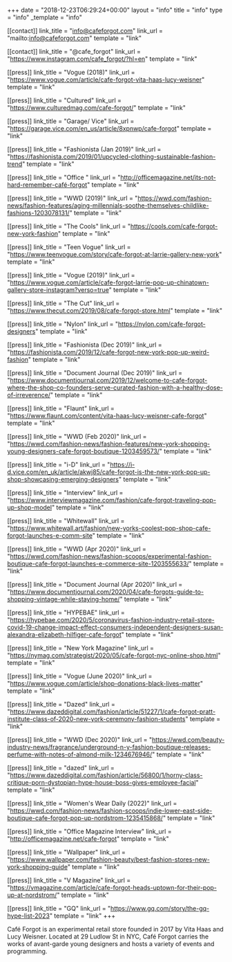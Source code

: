 +++
date = "2018-12-23T06:29:24+00:00"
layout = "info"
title = "info"
type = "info"
_template = "info"

[[contact]]
link_title = "info@cafeforgot.com"
link_url = "mailto:info@cafeforgot.com"
template = "link"

[[contact]]
link_title = "@cafe_forgot"
link_url = "https://www.instagram.com/cafe_forgot/?hl=en"
template = "link"

[[press]]
link_title = "Vogue (2018)"
link_url = "https://www.vogue.com/article/cafe-forgot-vita-haas-lucy-weisner"
template = "link"

[[press]]
link_title = "Cultured"
link_url = "https://www.culturedmag.com/cafe-forgot/"
template = "link"

[[press]]
link_title = "Garage/ Vice"
link_url = "https://garage.vice.com/en_us/article/8xpnwp/cafe-forgot"
template = "link"

[[press]]
link_title = "Fashionista (Jan 2019)"
link_url = "https://fashionista.com/2019/01/upcycled-clothing-sustainable-fashion-trend"
template = "link"

[[press]]
link_title = "Office "
link_url = "http://officemagazine.net/its-not-hard-remember-café-forgot"
template = "link"

[[press]]
link_title = "WWD (2019)"
link_url = "https://wwd.com/fashion-news/fashion-features/aging-millennials-soothe-themselves-childlike-fashions-1203078131/"
template = "link"

[[press]]
link_title = "The Cools"
link_url = "https://cools.com/cafe-forgot-new-york-fashion"
template = "link"

[[press]]
link_title = "Teen Vogue"
link_url = "https://www.teenvogue.com/story/cafe-forgot-at-larrie-gallery-new-york"
template = "link"

[[press]]
link_title = "Vogue (2019)"
link_url = "https://www.vogue.com/article/cafe-forgot-larrie-pop-up-chinatown-gallery-store-instagram?verso=true"
template = "link"

[[press]]
link_title = "The Cut"
link_url = "https://www.thecut.com/2019/08/cafe-forgot-store.html"
template = "link"

[[press]]
link_title = "Nylon"
link_url = "https://nylon.com/cafe-forgot-designers"
template = "link"

[[press]]
link_title = "Fashionista (Dec 2019)"
link_url = "https://fashionista.com/2019/12/cafe-forgot-new-york-pop-up-weird-fashion"
template = "link"

[[press]]
link_title = "Document Journal (Dec 2019)"
link_url = "https://www.documentjournal.com/2019/12/welcome-to-cafe-forgot-where-the-shop-co-founders-serve-curated-fashion-with-a-healthy-dose-of-irreverence/"
template = "link"

[[press]]
link_title = "Flaunt"
link_url = "https://www.flaunt.com/content/vita-haas-lucy-weisner-cafe-forgot"
template = "link"

[[press]]
link_title = "WWD (Feb 2020)"
link_url = "https://wwd.com/fashion-news/fashion-features/new-york-shopping-young-designers-cafe-forgot-boutique-1203459573/"
template = "link"

[[press]]
link_title = "i-D"
link_url = "https://i-d.vice.com/en_uk/article/akwj85/cafe-forgot-is-the-new-york-pop-up-shop-showcasing-emerging-designers"
template = "link"

[[press]]
link_title = "Interview"
link_url = "https://www.interviewmagazine.com/fashion/cafe-forgot-traveling-pop-up-shop-model"
template = "link"

[[press]]
link_title = "Whitewall"
link_url = "https://www.whitewall.art/fashion/new-yorks-coolest-pop-shop-cafe-forgot-launches-e-comm-site"
template = "link"

[[press]]
link_title = "WWD (Apr 2020)"
link_url = "https://wwd.com/fashion-news/fashion-scoops/experimental-fashion-boutique-cafe-forgot-launches-e-commerce-site-1203555633/"
template = "link"

[[press]]
link_title = "Document Journal (Apr 2020)"
link_url = "https://www.documentjournal.com/2020/04/cafe-forgots-guide-to-shopping-vintage-while-staying-home/"
template = "link"

[[press]]
link_title = "HYPEBAE"
link_url = "https://hypebae.com/2020/5/coronavirus-fashion-industry-retail-store-covid-19-change-impact-effect-consumers-independent-designers-susan-alexandra-elizabeth-hilfiger-cafe-forgot"
template = "link"

[[press]]
link_title = "New York Magazine"
link_url = "https://nymag.com/strategist/2020/05/cafe-forgot-nyc-online-shop.html"
template = "link"

[[press]]
link_title = "Vogue (June 2020)"
link_url = "https://www.vogue.com/article/shop-donations-black-lives-matter"
template = "link"

[[press]]
link_title = "Dazed"
link_url = "https://www.dazeddigital.com/fashion/article/51227/1/cafe-forgot-pratt-institute-class-of-2020-new-york-ceremony-fashion-students"
template = "link"

[[press]]
link_title = "WWD (Dec 2020)"
link_url = "https://wwd.com/beauty-industry-news/fragrance/underground-n-y-fashion-boutique-releases-perfume-with-notes-of-almond-milk-1234676946/"
template = "link"

[[press]]
link_title = "dazed"
link_url = "https://www.dazeddigital.com/fashion/article/56800/1/horny-class-critique-porn-dystopian-hype-house-boss-gives-employee-facial"
template = "link"

[[press]]
link_title = "Women's Wear Daily (2022)"
link_url = "https://wwd.com/fashion-news/fashion-scoops/indie-lower-east-side-boutique-cafe-forgot-pop-up-nordstrom-1235415868/"
template = "link"

[[press]]
link_title = "Office Magazine Interview"
link_url = "http://officemagazine.net/cafe-forgot"
template = "link"

[[press]]
link_title = "Wallpaper"
link_url = "https://www.wallpaper.com/fashion-beauty/best-fashion-stores-new-york-shopping-guide"
template = "link"

[[press]]
link_title = "V Magazine"
link_url = "https://vmagazine.com/article/cafe-forgot-heads-uptown-for-their-pop-up-at-nordstrom/"
template = "link"

[[press]]
link_title = "GQ"
link_url = "https://www.gq.com/story/the-gq-hype-list-2023"
template = "link"
+++

Café Forgot is an experimental retail store founded in 2017 by Vita Haas and Lucy Weisner. Located at 29 Ludlow St in NYC, Café Forgot carries the works of avant-garde young designers and hosts a variety of events and programming.
